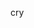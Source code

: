 cry
<!---
Its-Cat-In-A-Box/Its-Cat-In-A-Box is a ✨ special ✨ repository because its `README.md` (this file) appears on your GitHub profile.
You can click the Preview link to take a look at your changes.
--->
